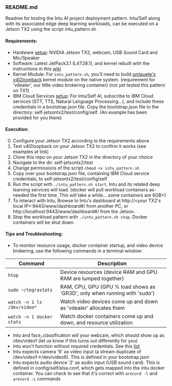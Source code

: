 ### README.md
Readme for testing the Intu AI project deployment pattern. Intu/Self along with its associated edge deep learning workloads, can be executed on a Jetson TX2 using the script intu_pattern.sh

#### Requirements:
- Hardware [setup](https://github.com/chrod/self-jetsontx2/wiki/Getting-Started): NVIDIA Jetson TX2, webcam, USB Sound Card and Mic/Speaker
- Software: Latest JetPack3.1 (L4T28.1), and kernel rebuilt with the instructions in this [wiki](https://github.com/open-horizon/cogwerx-jetson-tx2/wiki)
- Kernel Module: For `intu_pattern.sh`, you'll need to build [umlauete's v4l2loopback](https://github.com/umlaeute/v4l2loopback) kernel module on the native system.  (requirement for 'vdealer', our little video brokering container) (not yet tested this pattern on TX1)
- IBM Cloud Services [setup](https://github.com/chrod/self-jetsontx2/wiki/Self:-Register-for-IBM-Watson-Cloud-Services): For Intu/Self AI, subscribe to IBM Cloud services (STT, TTS, Natural Language Processing...), and include these credentials in a bootstrap.json file. Copy the bootstrap.json file to the directory: self-jetsontx2/test/config/self.  (An example has been provided for you there)

#### Execution:
0. Configure your Jetson TX2 according to the requirements above
1. Test v4l2loopback on your Jetson TX2 to confirm it works (see examples at link)
2. Clone this repo on your Jetson TX2 in the directory of your choice
3. Navigate to the dir: self-jetsontx2/test
4. Change permissions of the script `chmod +x intu_pattern.sh`
5. Copy over your bootstrap.json file, containing IBM Cloud service credentials, to self-jetsontx2/test/config/self
6. Run the script with `./intu_pattern.sh start`. Intu and its related deep learning services will load.  (docker will pull workload containers as-needed the first time. This will take a while... some containers are 6GB+)
7. To interact with Intu, Browse to Intu's dashboard at http://<your TX2's local IP>:9443/www/dashboard#/ from another PC, or http://localhost:9443/www/dashboard#/ from the Jetson.
7. Stop the workload pattern with `./intu_pattern.sh stop`.  Docker containers will be shut down.

#### Tips and Troubleshooting:
- To monitor resource usage, docker container startup, and video device brokering, use the following commands in a terminal window:

| Command | Description |
|-|-|
| `htop` | Device resources  (device RAM and GPU RAM are lumped together) |
| `sudo ~/tegrastats` | RAM, CPU, GPU (GPU % load shows as 'GR3D', only when running with 'sudo') |
| `watch -n 1 ls /dev/video*` | Watch video devices come up and down as 'vdealer' allocates them |
| `watch -n 1 docker stats` | Watch docker containers come up and down, and resource utilization |

- Intu and face_classification will your webcam, which should show up as /dev/video1  (let us know if this turns out differently for you)
- Intu won't function without required credentials. See this [list]()
- Intu expects camera '6' as video input (a stream duplicate of /dev/video1->/dev/video6). This is defined in your bootstrap.json
- Intu expects audio device '2' as audio input (USB sound card).  This is defined in config/self/alsa.conf, which gets mapped into the intu docker container.  You can check to see that it's correct with `arecord -l` and `arecord -L` commands

